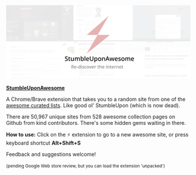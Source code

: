 <p align="center">
  <img src="header.png"/>
</p>

__[StumbleUponAwesome]()__ 

A Chrome/Brave extension that takes you to a random site from one of the [awesome curated lists](https://github.com/sindresorhus/awesome). Like good ol' StumbleUpon (which is now dead). 

There are 50,967 unique sites from 528 awesome collection pages on Github from kind contributors. There's some hidden gems waiting in there. 

**How to use:**
Click on the ⚡️ extension to go to a new awesome site, or press keyboard shortcut **Alt+Shift+S**

Feedback and suggestions welcome!

<small>(pending Google Web store review, but you can load the extension 'unpacked')</small>
